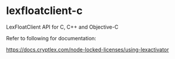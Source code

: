 # lexfloatclient-c
LexFloatClient API for C, C++ and Objective-C

Refer to following for documentation:

https://docs.cryptlex.com/node-locked-licenses/using-lexactivator
